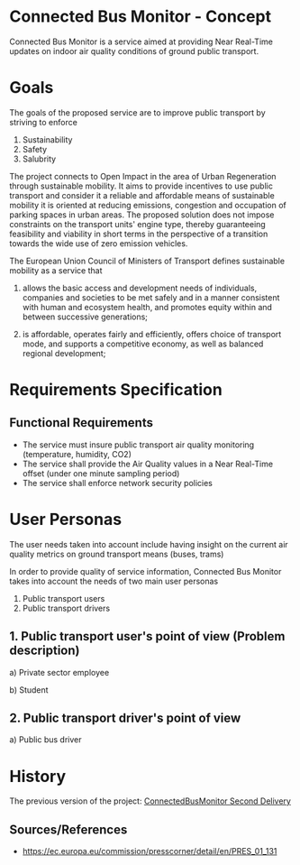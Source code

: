 # Connected Bus Monitor - Concept

Connected Bus Monitor is a service aimed at providing Near Real-Time updates on indoor air quality conditions of ground public transport.


# Goals

The goals of the proposed service are to improve public transport by striving to enforce

1. Sustainability
2. Safety
3. Salubrity


The project connects to Open Impact in the area of Urban Regeneration through sustainable mobility.
It aims to provide incentives to use public transport and consider it a reliable and affordable means of sustainable mobility
it is oriented at reducing emissions, congestion and occupation of parking spaces in urban areas.
The proposed solution does not impose constraints on the transport units' engine type,
 thereby guaranteeing feasibility and viability in short terms in the perspective of a transition towards
 the wide use of zero emission vehicles.

 The European Union Council of Ministers of Transport defines sustainable mobility as a service that

1. allows the basic access and development needs of individuals, companies and societies to be met safely and in a manner consistent
  with human and ecosystem health, and promotes equity within and between successive generations;

1. is affordable, operates fairly and efficiently, offers choice of transport mode, and supports a competitive economy, as well as balanced regional development;


# Requirements Specification

## Functional Requirements

- The service must insure public transport air quality monitoring (temperature, humidity, CO2)
- The service shall provide the Air Quality values in a Near Real-Time offset (under one minute sampling period)
- The service shall enforce network security policies


# User Personas

The user needs taken into account include having insight on the current air quality metrics on ground transport means (buses, trams)


In order to provide quality of service information, Connected Bus Monitor takes into account the needs of two main user personas
1. Public transport users
2. Public transport drivers   

## 1. Public transport user's point of view (Problem description)

a) Private sector employee

b) Student


## 2. Public transport driver's point of view

a) Public bus driver


# History

The previous version of the project: <a href="https://github.com/FrancescoCrino/ConnectedBusMonitor/releases/tag/v2.0">ConnectedBusMonitor Second Delivery</a>

## Sources/References
- https://ec.europa.eu/commission/presscorner/detail/en/PRES_01_131
